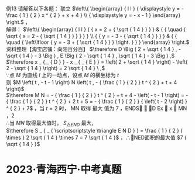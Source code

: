 例13 请解答以下各题：
联立 $\left\{ \begin{array} { l l } { \displaystyle y = - \frac { 1 } { 2 } x ^ { 2 } + x + 4 } \\ { \displaystyle y = - x - 1 } \end{array} \right.$ ，  
解得： $\left\{ \begin{array} { l l } { { x = 2 + { \sqrt { 1 4 } } } } & { { \quad { \sqrt { x = 2 - { \sqrt { 1 4 } } } } } } \\ { { y = - 3 - { \sqrt { 1 4 } } } } & { { \quad { \left\lfloor { y = - 3 + { \sqrt { 1 4 } } } \right. } } } \end{array} \right.$
资料整理【淘宝店铺：向阳百分百】
$\therefore D \Big ( 2 + \sqrt { 1 4 } , - \sqrt { 1 4 } - 3 \Big ) , E \Big ( 2 - \sqrt { 1 4 } , \sqrt { 1 4 } - 3 \Big ) ,$   
$\therefore x _ { _ { D } } - x _ { _ { E } } = \left( 2 + \sqrt { 1 4 } \right) - \left( 2 - \sqrt { 1 4 } \right) = 2 \sqrt { 1 4 } \ ,$   
∵点 $M$ 为直线 $l$ 上的一动点，设点 $M$ 的横坐标为 $t$   
则 $M \left( t , - t - 1 \right) N \left( t , - { \frac { 1 } { 2 } } t ^ { 2 } + t + 4 \right)$   
$\therefore M N = - { \frac { 1 } { 2 } } t ^ { 2 } + t + 4 - \left( - t - 1 \right) = - { \frac { 1 } { 2 } } t ^ { 2 } + 2 t + 5 = - { \frac { 1 } { 2 } } { \left( t - 2 \right) } ^ { 2 } + 7$ ，当 $t = 2$ 时， MN 取得 最大 值为 7 ，ENDS  D Ex  x  MN ，2  
∴当 $M N$ 取得最大值时， $S _ { \triangle E N D }$ 最大，  
$\therefore S _ { _ { \scriptscriptstyle \triangle E N D } } = \frac { 1 } { 2 } { \times } 2 \sqrt { 1 4 } \times 7 = 7 \sqrt { 1 4 }$ ，∴NED面积的最大值 $7 { \sqrt { 1 4 } }$
# 2023·青海西宁·中考真题
